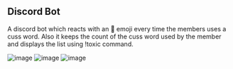 ## Discord Bot

A discord bot which reacts with an 🤬 emoji every time the members uses a cuss word. Also it keeps the count of the cuss word used by the member and displays the list using !toxic command.

![image](https://i.ibb.co/thw1DBr/Screenshot-310.png)
![image](https://i.ibb.co/XSQdtTd/Screenshot-311.png)
![image](https://i.ibb.co/b3TP2Gn/Screenshot-312.png)

